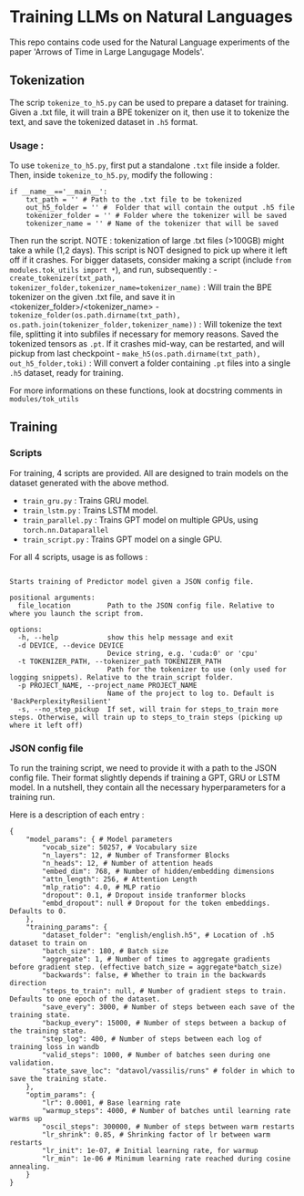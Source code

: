 # Training LLMs on Natural Languages
This repo contains code used for the Natural Language experiments of the paper 'Arrows of Time in Large Langugage Models'.

## Tokenization
The scrip `tokenize_to_h5.py` can be used to prepare a dataset for training. Given a .txt file, it will train a BPE tokenizer on it, then use it to tokenize the text, and save the tokenized dataset in `.h5` format.

### Usage :
To use `tokenize_to_h5.py`, first put a standalone `.txt` file inside a folder. Then, inside `tokenize_to_h5.py`, modify the following :
``` 
if __name__=='__main__':
    txt_path = '' # Path to the .txt file to be tokenized
    out_h5_folder = '' #  Folder that will contain the output .h5 file
    tokenizer_folder = '' # Folder where the tokenizer will be saved
    tokenizer_name = '' # Name of the tokenizer that will be saved
```

Then run the script. NOTE : tokenization of large .txt files (>100GB) might take a while (1,2 days). This script is NOT designed to pick up where it left off if it crashes. For bigger datasets, consider making a script (include `from modules.tok_utils import *`), and run, subsequently :
    - `create_tokenizer(txt_path, tokenizer_folder,tokenizer_name=tokenizer_name)` : Will train the BPE tokenizer on the given .txt file, and save it in <tokenizer_folder>/<tokenizer_name>
    - `tokenize_folder(os.path.dirname(txt_path), os.path.join(tokenizer_folder,tokenizer_name))` : Will tokenize the text file, splitting it into subfiles if necessary for memory reasons. Saved the tokenized tensors as `.pt`. If it crashes mid-way, can be restarted, and will pickup from last checkpoint
    - `make_h5(os.path.dirname(txt_path), out_h5_folder,toki)` : Will convert a folder containing `.pt` files into a single `.h5` dataset, ready for training.

For more informations on these functions, look at docstring comments in `modules/tok_utils`


## Training

### Scripts
For training, 4 scripts are provided. All are designed to train models on the dataset generated with the above method.
- `train_gru.py` : Trains GRU model.
- `train_lstm.py` : Trains LSTM model.
- `train_parallel.py` : Trains GPT model on multiple GPUs, using `torch.nn.Dataparallel`
- `train_script.py` : Trains GPT model on a single GPU.


For all 4 scripts, usage is as follows :
```usage: train_script.py [-h] [-d DEVICE] [-t TOKENIZER_PATH] [-p PROJECT_NAME] [-s] file_location

Starts training of Predictor model given a JSON config file.

positional arguments:
  file_location         Path to the JSON config file. Relative to where you launch the script from.

options:
  -h, --help            show this help message and exit
  -d DEVICE, --device DEVICE
                        Device string, e.g. 'cuda:0' or 'cpu'
  -t TOKENIZER_PATH, --tokenizer_path TOKENIZER_PATH
                        Path for the tokenizer to use (only used for logging snippets). Relative to the train_script folder.
  -p PROJECT_NAME, --project_name PROJECT_NAME
                        Name of the project to log to. Default is 'BackPerplexityResilient'
  -s, --no_step_pickup  If set, will train for steps_to_train more steps. Otherwise, will train up to steps_to_train steps (picking up where it left off)
  ```

### JSON config file
To run the training script, we need to provide it with a path to the JSON config file. Their format slightly depends if training a GPT, GRU or LSTM model. In a nutshell, they contain all the necessary hyperparameters for a training run.

Here is a description of each entry : 

```
{
    "model_params": { # Model parameters
        "vocab_size": 50257, # Vocabulary size
        "n_layers": 12, # Number of Transformer Blocks
        "n_heads": 12, # Number of attention heads
        "embed_dim": 768, # Number of hidden/embedding dimensions
        "attn_length": 256, # Attention Length
        "mlp_ratio": 4.0, # MLP ratio
        "dropout": 0.1, # Dropout inside tranformer blocks
        "embd_dropout": null # Dropout for the token embeddings. Defaults to 0.
    },
    "training_params": { 
        "dataset_folder": "english/english.h5", # Location of .h5 dataset to train on
        "batch_size": 180, # Batch size
        "aggregate": 1, # Number of times to aggregate gradients before gradient step. (effective batch_size = aggregate*batch_size)
        "backwards": false, # Whether to train in the backwards direction
        "steps_to_train": null, # Number of gradient steps to train. Defaults to one epoch of the dataset.
        "save_every": 3000, # Number of steps between each save of the training state.
        "backup_every": 15000, # Number of steps between a backup of the training state.
        "step_log": 400, # Number of steps between each log of training loss in wandb
        "valid_steps": 1000, # Number of batches seen during one validation.
        "state_save_loc": "datavol/vassilis/runs" # folder in which to save the training state.
    },
    "optim_params": {
        "lr": 0.0001, # Base learning rate
        "warmup_steps": 4000, # Number of batches until learning rate warms up
        "oscil_steps": 300000, # Number of steps between warm restarts
        "lr_shrink": 0.85, # Shrinking factor of lr between warm restarts
        "lr_init": 1e-07, # Initial learning rate, for warmup
        "lr_min": 1e-06 # Minimum learning rate reached during cosine annealing.
    }
}
```